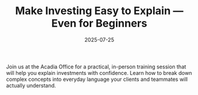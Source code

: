 ---
layout: layouts/event.njk
title: "Make Investing Easy to Explain — Even for Beginners"
hero_heading: "Make Investing Easy to Explain — Even for Beginners"
description: "Join us at the Acadia Office for a practical, in-person training session that will help you explain investments with confidence. Learn how to break down complex concepts into everyday language your clients and teammates will actually understand."
date: "2025-07-25"
time: "19:00 – 20:30"
event_location: "Acadia Office"
category: "INVEST"
audience: []
training_format: []
tone: ""
source: ""
social_post: ""
sms_team: ""
sms_client: ""
schedule_id: "baa0375a-be80-4eb1-83a1-d53cd88cdf9d"
share_url: "https://advisorpages.github.io/eventsites/event-pages/investing-101-make-it-make-sense/"
short_url: "https://events.8531.ca/investing-101-th0k"
qr_url: "https://events.8531.ca/investing-101-th0k.qr"
body: >
  Join us at the Acadia Office for a practical, in-person training session that will help you explain investments with confidence. Learn how to break down complex concepts into everyday language your clients and teammates will actually understand.

features:
  - "Join us at the Acadia Office for a practical, in-person training session that will help you explain investments with confidence. Learn how to break down complex concepts into everyday language your clients and teammates will actually understand."
  - "Live training, recognition, and belief-building."
  - "Show up early, bring your notebook, and leave ready to explain investments like a pro."
cta: "Show up early, bring your notebook, and leave ready to explain investments like a pro."
registration_iframe: ""
webhook_url: ""
guest_name: ""
guest_title: ""
guest_photo: ""
guest_bio: ""
segments:
  - title: "Investing 101"
    trainer_name: "TBD"
    duration_minutes: 15
---